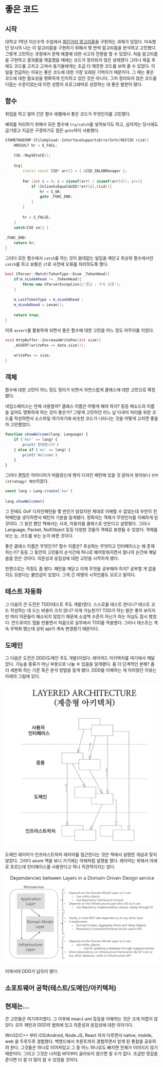 # 좋은 코드

## 시작

대학교 1학년 이산수학 수업에서 [최단거리 알고리즘](shortest.md)을 구현하는 과제가 있었다.
미숙했던 당시의 나는 이 알고리즘을 구현하기 위해서 몇 번씩 알고리즘을 분석하고 고민했다.
그렇게 고민하는 과정에서 문제 해결에 대한 사고의 전환을 할 수 있었다.
처음 알고리즘을 구현하고 결과물을 제출했을 때에는 코드가 정리되지 않은 상태였다
그러나 제출 후에도 코드를 고치고 고쳐서 동기들에게는 조금 더 깨끗한 코드를 보여 줄 수 있었다.
이 일을 언급하는 이유는 좋은 코드에 대한 가장 오래된 기억이기 때문이다.
그 때는 좋은 코드에 대한 필요성을 명확하게 인지하고 있던 것은 아니다.
그저 정리되지 않은 코드를 다듬는 수준이었는데 이런 성향이 프로그래머로 성장하는 데 좋은 발판이 됐다.

## 함수

취업을 하고 얼마 간은 함수 레벨에서 좋은 코드가 무엇인지를 고민했다.

예외를 처리하기 위해서 모든 함수에 `try/catch`를 넣어보기도 하고, 심지어는 당시에도 금기였고 지금은 구경하기도 힘든 `goto`까지 사용했다.

```cpp
STDMETHODIMP CFileUpload::InterfaceSupportsErrorInfo(REFIID riid){
	HRESULT hr = E_FAIL;

	CSE::MapSEtoCE();

	try{
		static const IID* arr[] = { &IID_IBLOBManager };

		for (int i = 0; i < sizeof(arr) / sizeof(arr[0]); i++){
			if (InlineIsEqualGUID(*arr[i],riid)){
				hr = S_OK;
				goto _FUNC_END;
			}
		}

		hr = S_FALSE;
	}
	catch(CSE se){ }

_FUNC_END:
	return hr;
}
```

그러다 모든 함수에서 `catch`를 하는 것이 쓸데없는 일임을 깨닫고 최상위 함수에서만 `catch`를 하고 보통은 `if`로 사전에 오류를 처리하도록 했다.

```cpp
bool CParser::Match(TokenType::Enum _TokenHead){
	if(m_nLookAhead != _TokenHead){
		throw new CParserException(L"경고 : 수식 오류");
	}

	m_LastTokenType = m_nLookAhead ;
	m_nLookAhead = Lexan();

	return true;
}
```

이후 `assert`를 활용하게 되면서 좋은 함수에 대한 고민을 어느 정도 마무리를 지었다.

```cpp
void HttpBuffer::IncreaseWritePos(int size){
    _ASSERT(writePos <= data.size());

    writePos += size;
}
```

## 객체

함수에 대한 고민이 어느 정도 정리가 되면서 자연스럽게 클래스에 대한 고민으로 확장됐다.

네임스페이스는 언제 사용할까? 클래스 이름은 어떻게 해야 하지? 등등
메소드의 이름을 길어도 명확하게 하는 것이 좋은가?
그렇게 고민하던 어느 날 다국어 처리를 위한 코드를 작성하면서 소스파일 여기저기에 비슷한 코드가 나타나는 것을 어떻게 고치면 좋을까 고민했었다.

```javascript
function showWelcome(lang: Language) {
    if ('kor' == lang) {
        print('환영합니다')
    } else if ('en' == lang) {
        print('Welcome')
    }
}
```

그러다 괜찮은 아이디어가 떠올랐는데 왠지 디자인 패턴에 있을 것 같아서 찾아보니 `전략(strategy) 패턴`이었다.

```javascript
const lang = Lang.create('kor')

lang.showWelcome()
```

그 전에도 GoF 디자인패턴을 몇 번인가 읽었지만 제대로 이해할 수 없었는데 우연히 전략패턴을 생각하면서 패턴의 기본을 알게됐다. 정확히는 객체가 무엇인지를 이해하게 된 것이다.
그 동안 봤던 책에서는 사과, 자동차를 클래스로 만든다고 설명했다. 그러나 Language, Packet, NullObject 등등 다양한 것들이 객체로 표현될 수 있었다. 객체를 보는 눈, 코드를 보는 눈이 바뀐 것이다.

좋은 클래스 이름은 무엇인가? 함수 이름은?
추상화는 무엇이고 인터페이스는 왜 존재하는가? 등등 그 동안의 고민들이 순식간에 하나로 꿰어맞춰지면서 찰나의 순간에 깨달음을 얻은 것이다.
의존성과 응집성에 대한 고민을 시작하게 됐다.

한편으로는 걱정도 좀 됐다. 패턴을 깨닫고 이제 무엇을 공부해야 하지? 공부할 게 없을지도 모른다는 불안감이 있었다.
그게 긴 여행의 시작인줄도 모르고 말이다.

## 테스트 자동화

그 다음의 큰 도전은 TDD(테스트 주도 개발)였다.
스스로를 테스트 한다니? 테스트 코드 작성하는 데 드는 비용이 크지 않나? 이게 가능한가?
TDD가 하는 말은 좋아 보이지만 여러 의문들이 해소되지 않았기 때문에 소설책 수준이 아닌가 하는 의심도 잠시 했었다.
안드로이드 앱을 만들면서 처음으로 실무에서 TDD를 적용했다. 그러나 테스트는 계속 무력화 됐는데 상위 api가 계속 변경됐기 때문이다.

## 도메인

그 다음은 도전은 DDD(도메인 주도 개발)이었다.
레이어드 아키텍처를 여기에서 깨달았다. 기능을 종류가 아닌 부분으로 나눌 수 있음을 알게됐다.
좀 더 단계적인 분해? 좀 더 세분화 하는 기준 혹은 분석 방법을 알게 됐다.
DDD를 이해하는 게 어려웠던 이유는 아래의 그림에 있다.

![예제](ddd1.png)

도메인 레이어가 인프라스트럭처 레이어를 접근한다는 것은 책에서 설명한 개념과 맞지 않았다.
그러다 azure 책을 보니 거기에는 아래처럼 설명을 했다. 레이어는 위에서 아래로 흐르는데 인터페이스를 사용한다고 하나 직관적이지는 않다.

![예제](ddd2.png)

이제서야 DDD가 납득이 됐다.

## 소포트웨어 공학(테스트/도메인/아키텍처)

## 현재는...

큰 고민들은 여기까지였다. 그 이후에 msa나 uml 등등을 이해하는 것은 크게 어렵지 않았다.
모두 패턴과 DDD의 범위에 있고 의존성과 응집성에 대한 이야기다.

Win32/C++ 부터 iOS/Android, Node.JS, React 까지 다루면서 native, mobile, web 을 두루두루 경험했다.
백엔드에서 프론트까지 경험하면서 얻게 된 통찰을 공유하려 한다.
그것들은 하나로 이어져있고 그 중 어느 하나로도 빠지면 전체가 이어지지 않기 때문이다.
그리고 그것은 나처럼 바닥부터 굴러보지 않으면 알 수가 없다.
조금만 영감을 준다면 더 잘 더 많이 알 수 있었을 것이다.
